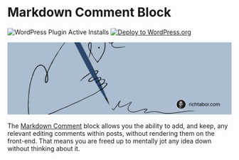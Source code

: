 # Markdown Comment Block
 
![WordPress Plugin Active Installs](https://img.shields.io/wordpress/plugin/installs/markdown-comment-block?color=%23007cba&label=Active%20Installs&logo=wordpress) [![Deploy to WordPress.org](https://github.com/richtabor/markdown-comment-block/actions/workflows/deploy.yml/badge.svg)](https://github.com/richtabor/markdown-comment-block/actions/workflows/deploy.yml)

[<img width="1660" alt="" src="https://raw.githubusercontent.com/richtabor/markdown-comment-block/main/.wordpress-org/banner-1544x500.png">](https://richtabor.com/markdown-comments)

The [Markdown Comment](https://richtabor.com/markdown-comments/) block allows you the ability to add, and keep, any relevant editing comments within posts, without rendering them on the front-end. That means you are freed up to mentally jot any idea down without thinking about it.
